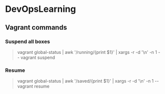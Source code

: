 # DevOpsLearning

## Vagrant commands

### Suspend all boxes

> vagrant global-status | awk '/running/{print $1}' | xargs -r -d '\n' -n 1 -- vagrant suspend


### Resume

> vagrant global-status | awk '/saved/{print $1}' | xargs -r -d '\n' -n 1 -- vagrant resume